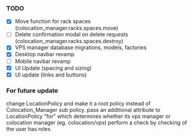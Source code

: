 ### TODO

-   [x] Move function for rack spaces (colocation_manager.racks.spaces.move)
-   [ ] Delete confirmation modal on delete requests (colocation_manager.racks.spaces.destroy)
-   [x] VPS manager database migrations, models, factories
-   [x] Desktop navbar revamp
-   [ ] Mobile navbar revamp
-   [x] UI Update (spacing and sizing)
-   [x] UI update (links and buttons)

### For future update

change LocationPolicy and make it a root policy instead of Colocation_Manager sub policy.
pass an additional attribute to LocationPolicy "for" which determines whether its vps manager or colocation manager (eg. colocation/vps)
perform a check by checking of the user has roles

